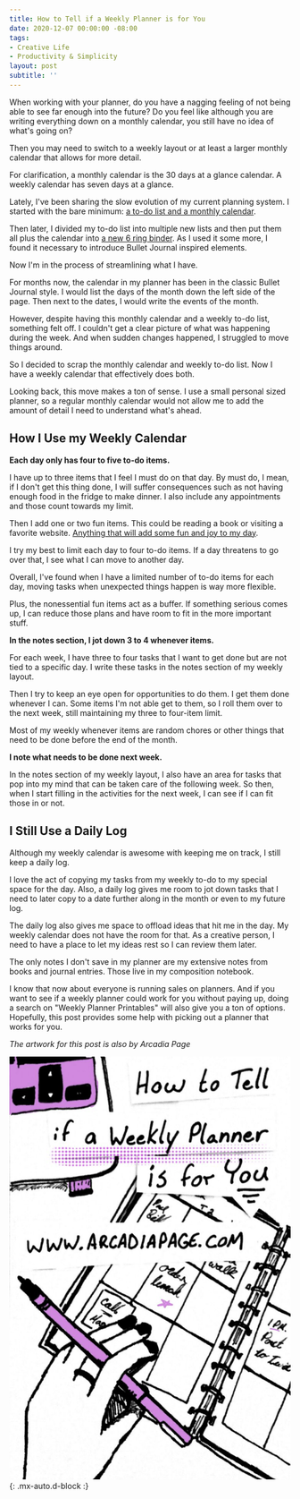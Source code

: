 ```yaml
---
title: How to Tell if a Weekly Planner is for You
date: 2020-12-07 00:00:00 -08:00
tags:
- Creative Life
- Productivity & Simplicity
layout: post
subtitle: ''
---
```


When working with your planner, do you have a nagging feeling of not being able to see far enough into the future? Do you feel like although you are writing everything down on a monthly calendar, you still have no idea of what's going on?

Then you may need to switch to a weekly layout or at least a larger monthly calendar that allows for more detail.

For clarification, a monthly calendar is the 30 days at a glance calendar. A weekly calendar has seven days at a glance.

Lately, I've been sharing the slow evolution of my current planning system. I started with the bare minimum:  [a to-do list and a monthly calendar](https://arcadiapage.com/2020-08-28-how-to-plan-when-life-is-chaotic/).

Then later, I divided my to-do list into multiple new lists and then put them all plus the calendar into [a new 6 ring binder](https://arcadiapage.com/2020-09-19-how-to-build-a-planner-from-scratch/). As I used it some more, I found it necessary to introduce Bullet Journal inspired elements.

Now I'm in the process of streamlining what I have.

For months now, the calendar in my planner has been in the classic Bullet Journal style. I would list the days of the month down the left side of the page. Then next to the dates, I would write the events of the month.

However, despite having this monthly calendar and a weekly to-do list, something felt off. I couldn't get a clear picture of what was happening during the week. And when sudden changes happened, I struggled to move things around.

So I decided to scrap the monthly calendar and weekly to-do list. Now I have a weekly calendar that effectively does both.

Looking back, this move makes a ton of sense. I use a small personal sized planner, so a regular monthly calendar would not allow me to add the amount of detail I need to understand what's ahead.

## How I Use my Weekly Calendar

**Each day only has four to five to-do items.**

I have up to three items that I feel I must do on that day. By must do, I mean, if I don't get this thing done, I will suffer consequences such as not having enough food in the fridge to make dinner. I also include any appointments and those count towards my limit.

Then I add one or two fun items. This could be reading a book or visiting a favorite website. [Anything that will add some fun and joy to my day](https://arcadiapage.com/2020-11-30-3-lists-that-have-improved-my-wellbeing-as-an-infp/).

I try my best to limit each day to four to-do items. If a day threatens to go over that, I see what I can move to another day.

Overall, I've found when I have a limited number of to-do items for each day, moving tasks when unexpected things happen is way more flexible.

Plus, the nonessential fun items act as a buffer. If something serious comes up, I can reduce those plans and have room to fit in the more important stuff.

**In the notes section, I jot down 3 to 4 whenever items.**

For each week, I have three to four tasks that I want to get done but are not tied to a specific day. I write these tasks in the notes section of my weekly layout.

Then I try to keep an eye open for opportunities to do them. I get them done whenever I can. Some items I'm not able get to them, so I roll them over to the next week, still maintaining my three to four-item limit.

Most of my weekly whenever items are random chores or other things that need to be done before the end of the month.

**I note what needs to be done next week.**

In the notes section of my weekly layout, I also have an area for tasks that pop into my mind that can be taken care of the following week. So then, when I start filling in the activities for the next week, I can see if I can fit those in or not.

## I Still Use a Daily Log

Although my weekly calendar is awesome with keeping me on track, I still keep a daily log.

I love the act of copying my tasks from my weekly to-do to my special space for the day.  Also, a daily log gives me room to jot down tasks that I need to later copy to a date further along in the month or even to my future log.

The daily log also gives me space to offload ideas that hit me in the day. My weekly calendar does not have the room for that. As a creative person, I need to have a place to let my ideas rest so I can review them later.

The only notes I don't save in my planner are my extensive notes from books and journal entries. Those live in my composition notebook.

I know that now about everyone is running sales on planners. And if you want to see if a weekly planner could work for you without paying up, doing a search on "Weekly Planner Printables" will also give you a ton of options. Hopefully, this post provides some help with picking out a planner that works for you.


_The artwork for this post is also by Arcadia Page_

![](/uploads/weekly-planner-pin.jpg){: .mx-auto.d-block :}
